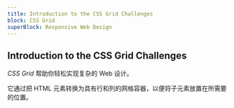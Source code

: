 ```yaml
---
title: Introduction to the CSS Grid Challenges
block: CSS Grid
superBlock: Responsive Web Design
---
```

## Introduction to the CSS Grid Challenges

<dfn>CSS Grid</dfn> 帮助你轻松实现复杂的 Web 设计。

它通过把 HTML 元素转换为具有行和列的网格容器，以便将子元素放置在所需要的位置。


